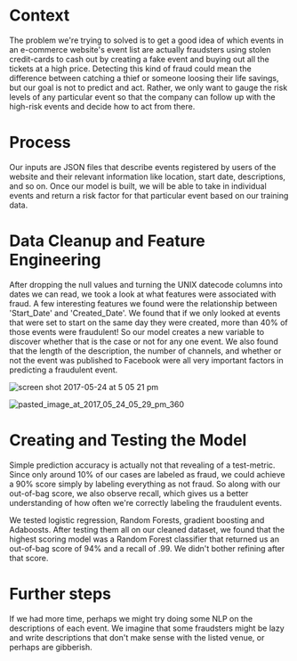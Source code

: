 # Context
The problem we're trying to solved is to get a good idea of which events in an e-commerce website's event list are actually fraudsters using stolen credit-cards to cash out by creating a fake event and buying out all the tickets at a high price. Detecting this kind of fraud could mean the difference between catching a thief or someone loosing their life savings, but our goal is not to predict and act. Rather, we only want to gauge the risk levels of any particular event so that the company can follow up with the high-risk events and decide how to act from there.

# Process
Our inputs are JSON files that describe events registered by users of the website and their relevant information like location, start date, descriptions, and so on. Once our model is built, we will be able to take in individual events and return a risk factor for that particular event based on our training data.

# Data Cleanup and Feature Engineering
After dropping the null values and turning the UNIX datecode columns into dates we can read, we took a look at what features were associated with fraud. A few interesting features we found were the relationship between 'Start_Date' and 'Created_Date'. We found that if we only looked at events that were set to start on the same day they were created, more than 40% of those events were fraudulent! So our model creates a new variable to discover whether that is the case or not for any one event. We also found that the length of the description, the number of channels, and whether or not the event was published to Facebook were all very important factors in predicting a fraudulent event.

![screen shot 2017-05-24 at 5 05 21 pm](https://cloud.githubusercontent.com/assets/24977834/26427659/5d58d4bc-40a3-11e7-81ba-ee4cf8c621de.png)

![pasted_image_at_2017_05_24_05_29_pm_360](https://cloud.githubusercontent.com/assets/24977834/26428326/a2ff211c-40a6-11e7-876e-148150cb1082.png)


# Creating and Testing the Model
Simple prediction accuracy is actually not that revealing of a test-metric. Since only around 10% of our cases are labeled as fraud, we could achieve a 90% score simply by labeling everything as not fraud. So along with our out-of-bag score, we also observe recall, which gives us a better understanding of how often we're correctly labeling the fraudulent events.

We tested logistic regression, Random Forests, gradient boosting and Adaboosts. After testing them all on our cleaned dataset, we found that the highest scoring model was a Random Forest classifier that returned us an out-of-bag score of 94% and a recall of .99. We didn't bother refining after that score.

# Further steps

If we had more time, perhaps we might try doing some NLP on the descriptions of each event. We imagine that some fraudsters might be lazy and write descriptions that don't make sense with the listed venue, or perhaps are gibberish.
